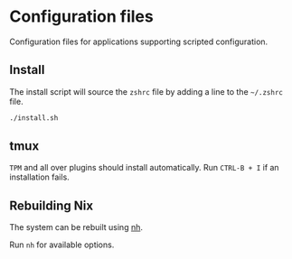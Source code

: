 # Configuration files

Configuration files for applications supporting scripted configuration.

## Install

The install script will source the `zshrc` file by adding a line to the
`~/.zshrc` file.

```bash
./install.sh
```

## tmux

`TPM` and all over plugins should install automatically. Run `CTRL-B + I` if an
installation fails.


## Rebuilding Nix

The system can be rebuilt using [nh](https://github.com/nix-community/nh).

Run `nh` for available options.

